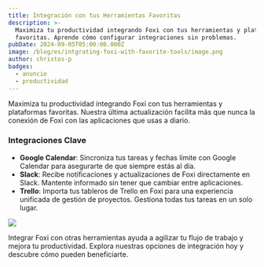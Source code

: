 ```yaml
---
title: Integración con tus Herramientas Favoritas
description: >-
  Maximiza tu productividad integrando Foxi con tus herramientas y plataformas
  favoritas. Aprende cómo configurar integraciones sin problemas.
pubDate: 2024-09-05T05:00:00.000Z
image: /blog/es/intgrating-foxi-with-favorite-tools/image.png
author: christos-p
badges:
  - anuncio
  - productividad
---
```

Maximiza tu productividad integrando Foxi con tus herramientas y plataformas favoritas. Nuestra última actualización facilita más que nunca la conexión de Foxi con las aplicaciones que usas a diario.

### Integraciones Clave

- **Google Calendar**: Sincroniza tus tareas y fechas límite con Google Calendar para asegurarte de que siempre estás al día.
- **Slack**: Recibe notificaciones y actualizaciones de Foxi directamente en Slack. Mantente informado sin tener que cambiar entre aplicaciones.
- **Trello**: Importa tus tableros de Trello en Foxi para una experiencia unificada de gestión de proyectos. Gestiona todas tus tareas en un solo lugar.

![](/blog/es/intgrating-foxi-with-favorite-tools/post-03.png)

Integrar Foxi con otras herramientas ayuda a agilizar tu flujo de trabajo y mejora tu productividad. Explora nuestras opciones de integración hoy y descubre cómo pueden beneficiarte.
